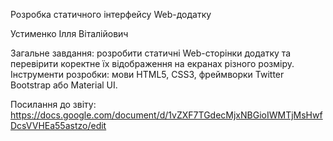 Розробка статичного інтерфейсу Web-додатку

Устименко Ілля Віталійович

Загальне завдання: розробити статичні Web-сторінки додатку та перевірити коректне їх відображення на екранах різного розміру.
Інструменти розробки: мови HTML5, CSS3, фреймворки Twitter Bootstrap або Material UI.

Посилання до звіту: https://docs.google.com/document/d/1vZXF7TGdecMjxNBGioIWMTjMsHwfDcsVVHEa55astzo/edit
